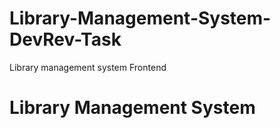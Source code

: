 # Library-Management-System-DevRev-Task
Library management system Frontend
# Library Management System
